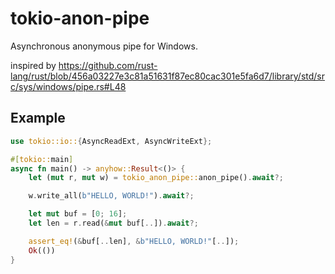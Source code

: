 # tokio-anon-pipe

Asynchronous anonymous pipe for Windows.

inspired by
https://github.com/rust-lang/rust/blob/456a03227e3c81a51631f87ec80cac301e5fa6d7/library/std/src/sys/windows/pipe.rs#L48

## Example

```rust
use tokio::io::{AsyncReadExt, AsyncWriteExt};

#[tokio::main]
async fn main() -> anyhow::Result<()> {
    let (mut r, mut w) = tokio_anon_pipe::anon_pipe().await?;

    w.write_all(b"HELLO, WORLD!").await?;

    let mut buf = [0; 16];
    let len = r.read(&mut buf[..]).await?;

    assert_eq!(&buf[..len], &b"HELLO, WORLD!"[..]);
    Ok(())
}
```
